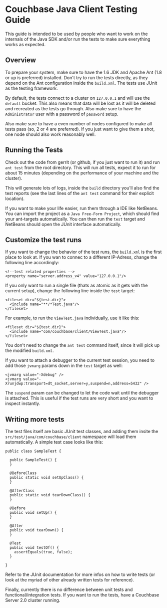 Couchbase Java Client Testing Guide
===================================

This guide is intended to be used by people who want to work on the internals of the Java SDK and/or run the tests to make sure everything works as expected.

Overview
--------
To prepare your system, make sure to have the 1.6 JDK and Apache Ant (1.8 or up is preferred) installed. Don't try to run the tests directly, as they depend on the Ant configuration inside the `build.xml`. The tests use JUnit as the testing framework.

By default, the tests connect to a cluster on `127.0.0.1` and will use the `default` bucket. This also means that data will be lost as it will be deleted and recreated as the tests go through. Also make sure to have the `Administrator` user with a password of `password` setup.

Also make sure to have a even number of nodes configured to make all tests pass (so, 2 or 4 are preferred). If you just want to give them a shot, one node should also work reasonably well.

Running the Tests
-----------------
Check out the code from gerrit (or github, if you just want to run it) and run `ant test` from the root directory. This will run all tests, expect it to run for about 15 minutes (depending on the performance of your machine and the cluster).

This will generate lots of logs, inside the `build` directory you'll also find the test reports (see the last lines of the `ant test` command for their explicit location).

If you want to make your life easier, run them through a IDE like NetBeans. You can import the project as a `Java Free-Form Project`, which should find your ant-targets automatically. You can then run the `test` target and NetBeans should open the JUnit interface automatically.

Customize the test runs
-----------------------
If you want to change the behavior of the test runs, the `build.xml` is the first place to look at. If you wan to connec to a different IP-Adress, change the following line accordingly:

	<!--test related properties -->
	<property name="server.address_v4" value="127.0.0.1"/>

If you only want to run a single file (thats as atomic as it gets with the current setup), change the following line inside the `test` target:

	<fileset dir="${test.dir}">
	  <include name="**/*Test.java"/>
	</fileset>

For example, to run the `ViewTest.java` individually, use it like this:

	<fileset dir="${test.dir}">
	  <include name="com/couchbase/client/ViewTest.java"/>
	</fileset>

You don't need to change the `ant test` command itself, since it will pick up the modified `build.xml`.

If you want to attach a debugger to the current test session, you need to add those `jvmarg` params down in the `test` target as well:

	<jvmarg value="-Xdebug" />
	<jvmarg value="-Xrunjdwp:transport=dt_socket,server=y,suspend=n,address=5432" />

The `suspend` param can be changed to let the code wait until the debugger is attached. This is useful if the test runs are very short and you want to inspect instantly.

Writing more tests
------------------
The test files itself are basic JUnit test classes, and adding them insite the `src/test/java/com/couchbase/client` namespace will load them automatically. A simple test case looks like this:

	public class SampleTest {

	  public SampleTest() {
	  }

	  @BeforeClass
	  public static void setUpClass() {
	  }

	  @AfterClass
	  public static void tearDownClass() {
	  }

	  @Before
	  public void setUp() {
	  }

	  @After
	  public void tearDown() {
	  }

	  @Test
	  public void testOf() {
	    assertEquals(true, false);
	  }

	}

Refer to the JUnit documentation for more infos on how to write tests (or look at the myriad of other already written tests for reference).

Finally, currently there is no difference between unit tests and functional/integration tests. If you want to run the tests, have a Couchbase Server 2.0 cluster running.